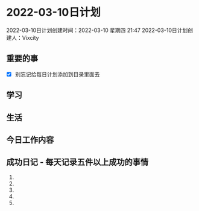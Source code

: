 # 2022-03-10日计划

2022-03-10日计划创建时间：2022-03-10 星期四  21:47
2022-03-10日计划创建人：Vixcity

## 重要的事
- [x] 别忘记给每日计划添加到目录里面去

## 学习

## 生活

## 今日工作内容

## 成功日记 - 每天记录五件以上成功的事情
1. 
2. 
3. 
4. 
5.  